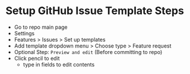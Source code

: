 # Setup GitHub Issue Template Steps

- Go to repo main page
- Settings
- Features > Issues > Set up templates
- Add template dropdown menu > Choose type > Feature request
- Optional Step: `Preview and edit` (Before committing to repo)
- Click pencil to edit
  - type in fields to edit contents
  